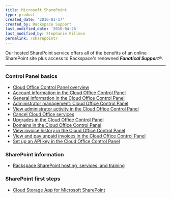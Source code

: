 ```yaml
---
title: Microsoft SharePoint
type: product
created_date: '2016-01-17'
created_by: Rackspace Support
last_modified_date: '2018-04-26'
last_modified_by: Stephanie Fillmon
permalink: /sharepoint/
---
```


Our hosted SharePoint service offers all of the benefits of an online SharePoint site plus access to Rackspace's renowned ***Fanatical Support***&reg;.

<hr />

###  Control Panel basics

- [Cloud Office Control Panel overview](/how-to/cloud-office-control-panel-overview)
- [Account information in the Cloud Office Control Panel](/how-to/my-account-cloud-office-control-panel)
- [General information in the Cloud Office Control Panel](/how-to/general-information-cloud-office-control-panel)
- [Administrator management: Cloud Office Control Panel](/how-to/administrator-management-cloud-office-control-panel)
- [View administrator activity in the Cloud Office Control Panel](/how-to/view-administrator-activity-in-the-cloud-office-control-panel)
- [Cancel Cloud Office services](/how-to/cancel-cloud-office-services)
- [Upgrades in the Cloud Office Control Panel](/how-to/upgrades-cloud-office-control-panel)
- [Domains in the Cloud Office Control Panel](/how-to/domains-cloud-office-control-panel)
- [View invoice history in the Cloud Office Control Panel](/how-to/view-invoice-history-cloud-office-control-panel)
- [View and pay unpaid invoices in the Cloud Office Control Panel](/how-to/view-and-pay-unpaid-invoices-cloud-office-control-panel)
- [Set up an API key in the Cloud Office Control Panel](/how-to/set-up-an-api-key-cloud-office-control-panel)

###  SharePoint information

- [Rackspace SharePoint hosting, services, and training](http://sharepoint.rackspace.com/)

###  SharePoint first steps

- [Cloud Storage App for Microsoft SharePoint](/how-to/cloud-storage-app-for-microsoft-sharepoint-overview)
